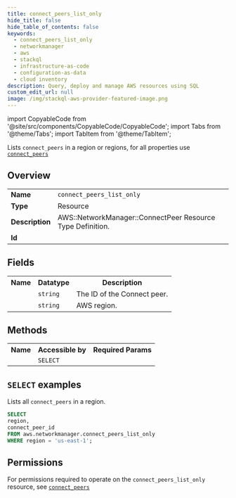 ```yaml
---
title: connect_peers_list_only
hide_title: false
hide_table_of_contents: false
keywords:
  - connect_peers_list_only
  - networkmanager
  - aws
  - stackql
  - infrastructure-as-code
  - configuration-as-data
  - cloud inventory
description: Query, deploy and manage AWS resources using SQL
custom_edit_url: null
image: /img/stackql-aws-provider-featured-image.png
---
```


import CopyableCode from '@site/src/components/CopyableCode/CopyableCode';
import Tabs from '@theme/Tabs';
import TabItem from '@theme/TabItem';

Lists <code>connect_peers</code> in a region or regions, for all properties use <a href="/services/serviceName/connect_peers/"><code>connect_peers</code></a>

## Overview
<table>
<tbody>
<tr><td><b>Name</b></td><td><code>connect_peers_list_only</code></td></tr>
<tr><td><b>Type</b></td><td>Resource</td></tr>
<tr><td><b>Description</b></td><td>AWS::NetworkManager::ConnectPeer Resource Type Definition.</td></tr>
<tr><td><b>Id</b></td><td><CopyableCode code="aws.networkmanager.connect_peers_list_only" /></td></tr>
</tbody>
</table>

## Fields
<table>
<tbody>
<tr><th>Name</th><th>Datatype</th><th>Description</th></tr><tr><td><CopyableCode code="connect_peer_id" /></td><td><code>string</code></td><td>The ID of the Connect peer.</td></tr>
<tr><td><CopyableCode code="region" /></td><td><code>string</code></td><td>AWS region.</td></tr>
</tbody>
</table>

## Methods

<table>
<tbody>
  <tr>
    <th>Name</th>
    <th>Accessible by</th>
    <th>Required Params</th>
  </tr>
  <tr>
    <td><CopyableCode code="list_resources" /></td>
    <td><code>SELECT</code></td>
    <td><CopyableCode code="region" /></td>
  </tr>
</tbody>
</table>

## `SELECT` examples
Lists all <code>connect_peers</code> in a region.
```sql
SELECT
region,
connect_peer_id
FROM aws.networkmanager.connect_peers_list_only
WHERE region = 'us-east-1';
```


## Permissions

For permissions required to operate on the <code>connect_peers_list_only</code> resource, see <a href="/services/networkmanager/connect_peers/#permissions"><code>connect_peers</code></a>

